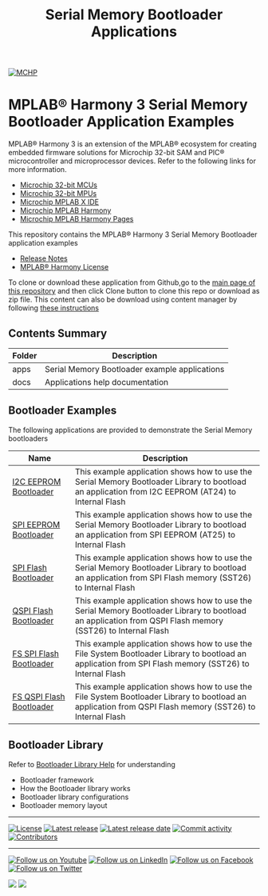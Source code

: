﻿---
title: Serial Memory Bootloader Applications
has_children: true
has_toc: false
nav_order: 1
---
[![MCHP](https://www.microchip.com/ResourcePackages/Microchip/assets/dist/images/logo.png)](https://www.microchip.com)

# MPLAB® Harmony 3 Serial Memory Bootloader Application Examples

MPLAB® Harmony 3 is an extension of the MPLAB® ecosystem for creating
embedded firmware solutions for Microchip 32-bit SAM and PIC® microcontroller
and microprocessor devices. Refer to the following links for more information.

- [Microchip 32-bit MCUs](https://www.microchip.com/design-centers/32-bit)
- [Microchip 32-bit MPUs](https://www.microchip.com/design-centers/32-bit-mpus)
- [Microchip MPLAB X IDE](https://www.microchip.com/mplab/mplab-x-ide)
- [Microchip MPLAB Harmony](https://www.microchip.com/mplab/mplab-harmony)
- [Microchip MPLAB Harmony Pages](https://microchip-mplab-harmony.github.io/)

This repository contains the MPLAB® Harmony 3 Serial Memory Bootloader application examples

- [Release Notes](release_notes.md)
- [MPLAB® Harmony License](mplab_harmony_license.md)

To clone or download these application from Github,go to the [main page of this repository](https://github.com/Microchip-MPLAB-Harmony/bootloader_apps_serial_memory) and then click Clone button to clone this repo or download as zip file. This content can also be download using content manager by following [these instructions](https://github.com/Microchip-MPLAB-Harmony/contentmanager/wiki)

## Contents Summary

| Folder     | Description                                      |
| ---        | ---                                              |
| apps       | Serial Memory Bootloader example applications    |
| docs       | Applications help documentation                  |

## Bootloader Examples

The following applications are provided to demonstrate the Serial Memory bootloaders

| Name                                                                  | Description                                                        |
| --------                                                              | -----------                                                        |
| [I2C EEPROM Bootloader](apps/i2c_eeprom_bootloader/readme.md)         | This example application shows how to use the Serial Memory Bootloader Library to bootload an application from I2C EEPROM (AT24) to Internal Flash |
| [SPI EEPROM Bootloader](apps/spi_eeprom_bootloader/readme.md)         | This example application shows how to use the Serial Memory Bootloader Library to bootload an application from SPI EEPROM (AT25) to Internal Flash |
| [SPI Flash Bootloader](apps/spi_flash_bootloader/readme.md)           | This example application shows how to use the Serial Memory Bootloader Library to bootload an application from SPI Flash memory (SST26) to Internal Flash |
| [QSPI Flash Bootloader](apps/qspi_flash_bootloader/readme.md)         | This example application shows how to use the Serial Memory Bootloader Library to bootload an application from QSPI Flash memory (SST26) to Internal Flash |
| [FS SPI Flash Bootloader](apps/fs/spi/readme.md)                      | This example application shows how to use the File System Bootloader Library to bootload an application from SPI Flash memory (SST26) to Internal Flash |
| [FS QSPI Flash Bootloader](apps/fs/qspi/readme.md)                    | This example application shows how to use the File System Bootloader Library to bootload an application from QSPI Flash memory (SST26) to Internal Flash |


## Bootloader Library

Refer to [Bootloader Library Help](https://microchip-mplab-harmony.github.io/bootloader) for understanding
- Bootloader framework
- How the Bootloader library works
- Bootloader library configurations
- Bootloader memory layout

____

[![License](https://img.shields.io/badge/license-Harmony%20license-orange.svg)](https://github.com/Microchip-MPLAB-Harmony/bootloader_apps_serial_memory/blob/master/mplab_harmony_license.md)
[![Latest release](https://img.shields.io/github/release/Microchip-MPLAB-Harmony/bootloader_apps_serial_memory.svg)](https://github.com/Microchip-MPLAB-Harmony/bootloader_apps_serial_memory/releases/latest)
[![Latest release date](https://img.shields.io/github/release-date/Microchip-MPLAB-Harmony/bootloader_apps_serial_memory.svg)](https://github.com/Microchip-MPLAB-Harmony/bootloader_apps_serial_memory/releases/latest)
[![Commit activity](https://img.shields.io/github/commit-activity/y/Microchip-MPLAB-Harmony/bootloader_apps_serial_memory.svg)](https://github.com/Microchip-MPLAB-Harmony/bootloader_apps_serial_memory/graphs/commit-activity)
[![Contributors](https://img.shields.io/github/contributors-anon/Microchip-MPLAB-Harmony/bootloader_apps_serial_memory.svg)]()

____

[![Follow us on Youtube](https://img.shields.io/badge/Youtube-Follow%20us%20on%20Youtube-red.svg)](https://www.youtube.com/user/MicrochipTechnology)
[![Follow us on LinkedIn](https://img.shields.io/badge/LinkedIn-Follow%20us%20on%20LinkedIn-blue.svg)](https://www.linkedin.com/company/microchip-technology)
[![Follow us on Facebook](https://img.shields.io/badge/Facebook-Follow%20us%20on%20Facebook-blue.svg)](https://www.facebook.com/microchiptechnology/)
[![Follow us on Twitter](https://img.shields.io/twitter/follow/MicrochipTech.svg?style=social)](https://twitter.com/MicrochipTech)

[![](https://img.shields.io/github/stars/Microchip-MPLAB-Harmony/bootloader_apps_serial_memory.svg?style=social)]()
[![](https://img.shields.io/github/watchers/Microchip-MPLAB-Harmony/bootloader_apps_serial_memory.svg?style=social)]()